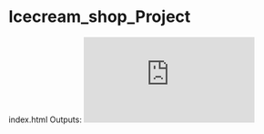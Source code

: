 # Icecream_shop_Project
index.html
Outputs:
![Alt Text](https://github.com/ManojManuS/Icecream_shop_Project/blob/450e2f45cd237db6fff0deb03b1fdac6eaa3c1c3/index.html)

